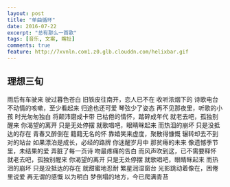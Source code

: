 ```yaml
---
layout: post
title: "单曲循环"
date: 2016-07-22
excerpt: "总有那么一首歌"
tags: [音乐, 文案, 瞎扯]
comments: true
feature: http://7xvnln.com1.z0.glb.clouddn.com/helixbar.gif
---
```

## 理想三旬
雨后有车驶来
驶过暮色苍白
旧铁皮往南开，恋人已不在
收听浓烟下的
诗歌电台
不动情的咳嗽，至少看起来
归途也还可爱
琴弦少了姿态
再不见那夜里，听歌的小孩
时光匆匆独白
将颠沛磨成卡带
已枯倦的情怀，踏碎成年代
就老去吧，孤独别醒来
你渴望的离开
只是无处停摆
就歌唱吧，眼睛眯起来
而热泪的崩坏
只是没抵达的存在
青春又醉倒在
籍籍无名的怀
靠嬉笑来虚度，聚散得慷慨
辗转却去不到
对的站台
如果漂泊是成长，必经的路牌
你迷醒岁月中
那贫瘠的未来
像遗憾季节里，未结果的爱
弄脏了每一页诗
吻最疼痛的告白
而风声吹到这，已不需要释怀
就老去吧，孤独别醒来
你渴望的离开
只是无处停摆
就歌唱吧，眼睛眯起来
而热泪的崩坏
只是没抵达的存在
就甜蜜地忍耐
繁星润湿窗台
光影跳动着像在，困倦里说爱
再无谓的感慨
以为明白
梦倒塌的地方，今已爬满青苔